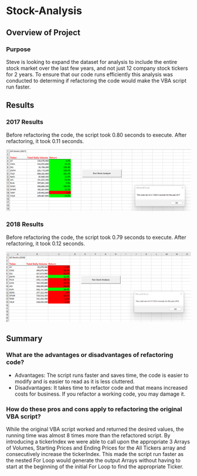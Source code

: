 # Stock-Analysis

## Overview of Project

### Purpose
Steve is looking to expand the dataset for analysis to include the entire stock market over the last few years, and not just 12 company stock tickers for 2 years. To ensure that our code runs efficiently this analysis was conducted to determing if refactoring the code would make the VBA script run faster. 

## Results

### 2017 Results
Before refactoring the code, the script took 0.80 seconds to execute. After refactoring, it took 0.11 seconds.

![2017_Results](https://github.com/SBaig01/stock-analysis/blob/b5e877e486e094335a1b7b730b87511c28617d5d/VBA_Challenge_2017.png)

### 2018 Results
Before refactoring the code, the script took 0.79 seconds to execute. After refactoring, it took 0.12 seconds.

![2018_Results](https://github.com/SBaig01/stock-analysis/blob/b5e877e486e094335a1b7b730b87511c28617d5d/VBA_Challenge_2018.png)

## Summary

### What are the advantages or disadvantages of refactoring code?
- Advantages: The script runs faster and saves time, the code is easier to modify and is easier to read as it is less cluttered.
- Disadvantages: It takes time to refactor code and that means increased costs for business. If you refactor a working code, you may damage it.

### How do these pros and cons apply to refactoring the original VBA script?
While the original VBA script worked and returned the desired values, the running time was almost 8 times more than the refactored script. By introducing a tickerIndex we were able to call upon the appropriate 3 Arrays of Volumes, Starting Prices and Ending Prices for the All Tickers array and consecutively increase the tickerIndex. This made the script run faster as the nested For Loop would generate the output Arrays without having to start at the beginning of the initial For Loop to find the appropriate Ticker.
